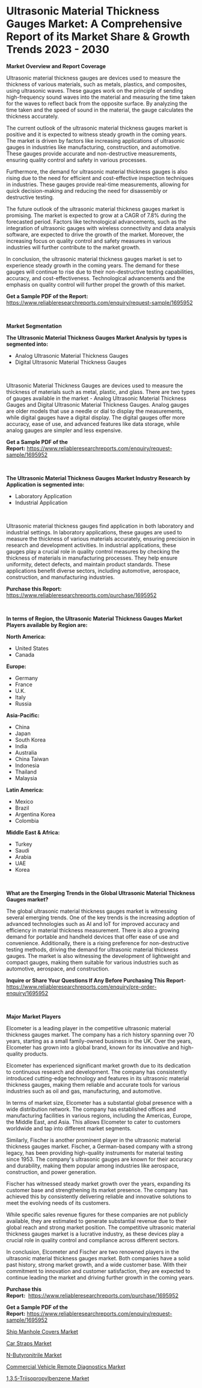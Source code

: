 <p><h1>Ultrasonic Material Thickness Gauges Market: A Comprehensive Report of its Market Share & Growth Trends 2023 - 2030</h1></p><p><strong>Market Overview and Report Coverage</strong></p>
<p><p>Ultrasonic material thickness gauges are devices used to measure the thickness of various materials, such as metals, plastics, and composites, using ultrasonic waves. These gauges work on the principle of sending high-frequency sound waves into the material and measuring the time taken for the waves to reflect back from the opposite surface. By analyzing the time taken and the speed of sound in the material, the gauge calculates the thickness accurately.</p><p>The current outlook of the ultrasonic material thickness gauges market is positive and it is expected to witness steady growth in the coming years. The market is driven by factors like increasing applications of ultrasonic gauges in industries like manufacturing, construction, and automotive. These gauges provide accurate and non-destructive measurements, ensuring quality control and safety in various processes.</p><p>Furthermore, the demand for ultrasonic material thickness gauges is also rising due to the need for efficient and cost-effective inspection techniques in industries. These gauges provide real-time measurements, allowing for quick decision-making and reducing the need for disassembly or destructive testing.</p><p>The future outlook of the ultrasonic material thickness gauges market is promising. The market is expected to grow at a CAGR of 7.8% during the forecasted period. Factors like technological advancements, such as the integration of ultrasonic gauges with wireless connectivity and data analysis software, are expected to drive the growth of the market. Moreover, the increasing focus on quality control and safety measures in various industries will further contribute to the market growth.</p><p>In conclusion, the ultrasonic material thickness gauges market is set to experience steady growth in the coming years. The demand for these gauges will continue to rise due to their non-destructive testing capabilities, accuracy, and cost-effectiveness. Technological advancements and the emphasis on quality control will further propel the growth of this market.</p></p>
<p><strong>Get a Sample PDF of the Report:</strong> <a href="https://www.reliableresearchreports.com/enquiry/request-sample/1695952">https://www.reliableresearchreports.com/enquiry/request-sample/1695952</a></p>
<p>&nbsp;</p>
<p><strong>Market Segmentation</strong></p>
<p><strong>The Ultrasonic Material Thickness Gauges Market Analysis by types is segmented into:</strong></p>
<p><ul><li>Analog Ultrasonic Material Thickness Gauges</li><li>Digital Ultrasonic Material Thickness Gauges</li></ul></p>
<p>&nbsp;</p>
<p><p>Ultrasonic Material Thickness Gauges are devices used to measure the thickness of materials such as metal, plastic, and glass. There are two types of gauges available in the market - Analog Ultrasonic Material Thickness Gauges and Digital Ultrasonic Material Thickness Gauges. Analog gauges are older models that use a needle or dial to display the measurements, while digital gauges have a digital display. The digital gauges offer more accuracy, ease of use, and advanced features like data storage, while analog gauges are simpler and less expensive.</p></p>
<p><strong>Get a Sample PDF of the Report:</strong>&nbsp;<a href="https://www.reliableresearchreports.com/enquiry/request-sample/1695952">https://www.reliableresearchreports.com/enquiry/request-sample/1695952</a></p>
<p>&nbsp;</p>
<p><strong>The Ultrasonic Material Thickness Gauges Market Industry Research by Application is segmented into:</strong></p>
<p><ul><li>Laboratory Application</li><li>Industrial Application</li></ul></p>
<p>&nbsp;</p>
<p><p>Ultrasonic material thickness gauges find application in both laboratory and industrial settings. In laboratory applications, these gauges are used to measure the thickness of various materials accurately, ensuring precision in research and development activities. In industrial applications, these gauges play a crucial role in quality control measures by checking the thickness of materials in manufacturing processes. They help ensure uniformity, detect defects, and maintain product standards. These applications benefit diverse sectors, including automotive, aerospace, construction, and manufacturing industries.</p></p>
<p><strong>Purchase this Report:</strong>&nbsp; <a href="https://www.reliableresearchreports.com/purchase/1695952">https://www.reliableresearchreports.com/purchase/1695952</a></p>
<p>&nbsp;</p>
<p><strong>In terms of Region, the Ultrasonic Material Thickness Gauges Market Players available by Region are:</strong></p>
<p>
    <p> <strong> North America: </strong>
        <ul>
            <li>United States</li>
            <li>Canada</li>
        </ul>
        </p> 
    <p> <strong> Europe: </strong>
        <ul>
            <li>Germany</li>
            <li>France</li>
            <li>U.K.</li>
            <li>Italy</li>
            <li>Russia</li>
        </ul>
        </p> 
    <p> <strong> Asia-Pacific: </strong>
        <ul>
            <li>China</li>
            <li>Japan</li>
            <li>South Korea</li>
            <li>India</li>
            <li>Australia</li>
            <li>China Taiwan</li>
            <li>Indonesia</li>
            <li>Thailand</li>
            <li>Malaysia</li>
        </ul>
        </p> 
    <p> <strong> Latin America: </strong>
        <ul>
            <li>Mexico</li>
            <li>Brazil</li>
            <li>Argentina Korea</li>
            <li>Colombia</li>
        </ul>
        </p> 
    <p> <strong> Middle East & Africa: </strong>
        <ul>
            <li>Turkey</li>
            <li>Saudi</li>
            <li>Arabia</li>
            <li>UAE</li>
            <li>Korea</li>
        </ul>
    </p>
    </p>
<p>&nbsp;</p>
<p><strong>What are the Emerging Trends in the Global Ultrasonic Material Thickness Gauges market?</strong></p>
<p><p>The global ultrasonic material thickness gauges market is witnessing several emerging trends. One of the key trends is the increasing adoption of advanced technologies such as AI and IoT for improved accuracy and efficiency in material thickness measurement. There is also a growing demand for portable and handheld devices that offer ease of use and convenience. Additionally, there is a rising preference for non-destructive testing methods, driving the demand for ultrasonic material thickness gauges. The market is also witnessing the development of lightweight and compact gauges, making them suitable for various industries such as automotive, aerospace, and construction.</p></p>
<p><strong>Inquire or Share Your Questions If Any Before Purchasing This Report</strong>- <a href="https://www.reliableresearchreports.com/enquiry/pre-order-enquiry/1695952">https://www.reliableresearchreports.com/enquiry/pre-order-enquiry/1695952</a></p>
<p>&nbsp;</p>
<p><strong>Major Market Players</strong></p>
<p><p>Elcometer is a leading player in the competitive ultrasonic material thickness gauges market. The company has a rich history spanning over 70 years, starting as a small family-owned business in the UK. Over the years, Elcometer has grown into a global brand, known for its innovative and high-quality products.</p><p>Elcometer has experienced significant market growth due to its dedication to continuous research and development. The company has consistently introduced cutting-edge technology and features in its ultrasonic material thickness gauges, making them reliable and accurate tools for various industries such as oil and gas, manufacturing, and automotive.</p><p>In terms of market size, Elcometer has a substantial global presence with a wide distribution network. The company has established offices and manufacturing facilities in various regions, including the Americas, Europe, the Middle East, and Asia. This allows Elcometer to cater to customers worldwide and tap into different market segments.</p><p>Similarly, Fischer is another prominent player in the ultrasonic material thickness gauges market. Fischer, a German-based company with a strong legacy, has been providing high-quality instruments for material testing since 1953. The company's ultrasonic gauges are known for their accuracy and durability, making them popular among industries like aerospace, construction, and power generation.</p><p>Fischer has witnessed steady market growth over the years, expanding its customer base and strengthening its market presence. The company has achieved this by consistently delivering reliable and innovative solutions to meet the evolving needs of its customers.</p><p>While specific sales revenue figures for these companies are not publicly available, they are estimated to generate substantial revenue due to their global reach and strong market position. The competitive ultrasonic material thickness gauges market is a lucrative industry, as these devices play a crucial role in quality control and compliance across different sectors.</p><p>In conclusion, Elcometer and Fischer are two renowned players in the ultrasonic material thickness gauges market. Both companies have a solid past history, strong market growth, and a wide customer base. With their commitment to innovation and customer satisfaction, they are expected to continue leading the market and driving further growth in the coming years.</p></p>
<p><strong>Purchase this Report:</strong>&nbsp;&nbsp;<a href="https://www.reliableresearchreports.com/purchase/1695952">https://www.reliableresearchreports.com/purchase/1695952</a></p>
<p></p>
<p><strong>Get a Sample PDF of the Report:</strong>&nbsp;<a href="https://www.reliableresearchreports.com/enquiry/request-sample/1695952">https://www.reliableresearchreports.com/enquiry/request-sample/1695952</a></p>
<p><p><a href="https://github.com/GroverBarry/Market-Research-Report-List-2/blob/main/ship-manhole-covers-market.md">Ship Manhole Covers Market</a></p><p><a href="https://www.linkedin.com/pulse/car-straps-market-research-report-unlocks-analysis-financial-w2l4c/">Car Straps Market</a></p><p><a href="https://medium.com/@cullenblick/n-butyronitrile-market-competitive-analysis-market-trends-and-forecast-to-2030-aa894691b256">N-Butyronitrile Market</a></p><p><a href="https://www.linkedin.com/pulse/commercial-vehicle-remote-diagnostics-market-share-amp-new-jjzuc/">Commercial Vehicle Remote Diagnostics Market</a></p><p><a href="https://medium.com/@graycehuels/1-3-5-triisopropylbenzene-market-exploring-market-share-market-trends-and-future-growth-3eda63c4f7bf">1,3,5-Triisopropylbenzene Market</a></p></p>
